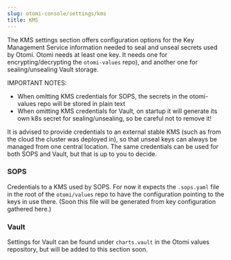 ```yaml
---
slug: otomi-console/settings/kms
title: KMS
---
```


The KMS settings section offers configuration options for the Key Management Service information needed to seal and unseal secrets used by Otomi. Otomi needs at least one key. It needs one for encrypting/decrypting the `otomi-values` repo), and another one for sealing/unsealing Vault storage.

IMPORTANT NOTES:

- When omitting KMS credentials for SOPS, the secrets in the otomi-values repo will be stored in plain text
- When omitting KMS credentials for Vault, on startup it will generate its own k8s secret for sealing/unsealing, so be careful not to remove it!

It is advised to provide credentials to an external stable KMS (such as from the cloud the cluster was deployed in), so that unseal keys can always be managed from one central location. The same credentials can be used for both SOPS and Vault, but that is up to you to decide.

### SOPS

Credentials to a KMS used by SOPS. For now it expects the `.sops.yaml` file in the root of the `otomi/values` repo to have the configuration pointing to the keys in use there. (Soon this file will be generated from key configuration gathered here.)

### Vault

Settings for Vault can be found under `charts.vault` in the Otomi values repository, but will be added to this section soon.
